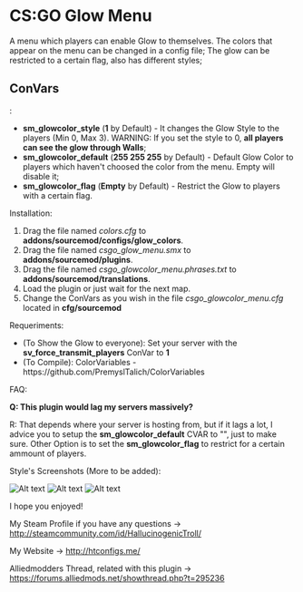<h1>CS:GO Glow Menu</h1>

A menu which players can enable Glow to themselves.
The colors that appear on the menu can be changed in a config file;
The glow can be restricted to a certain flag, also has different styles;

<h2>ConVars</h2>:

<ul>
<li><b>sm_glowcolor_style</b> (<b>1</b> by Default) - It changes the Glow Style to the players (Min 0, Max 3). WARNING: If you set the style to 0, <b>all players can see the glow through Walls</b>;</li>
<li><b>sm_glowcolor_default</b> (<b>255 255 255</b> by Default) - Default Glow Color to players which haven't choosed the color from the menu. Empty will disable it;</li>
<li><b>sm_glowcolor_flag</b> (<b>Empty</b> by Default) - Restrict the Glow to players with a certain flag.</li>
</ul>


Installation:
<ol>
<li>Drag the file named <i>colors.cfg</i> to <b>addons/sourcemod/configs/glow_colors</b>.</li>
<li>Drag the file named <i>csgo_glow_menu.smx</i> to <b>addons/sourcemod/plugins</b>.</li>
<li>Drag the file named <i>csgo_glowcolor_menu.phrases.txt</i> to <b>addons/sourcemod/translations</b>.</li>
<li>Load the plugin or just wait for the next map.</li>
<li>Change the ConVars as you wish in the file <i>csgo_glowcolor_menu.cfg</i> located in <b>cfg/sourcemod</b></li>
</ol>

Requeriments:
<ul>
<li>(To Show the Glow to everyone): Set your server with the <b>sv_force_transmit_players</b> ConVar to <b>1</b></li>
<li>(To Compile): ColorVariables - https://github.com/PremyslTalich/ColorVariables</li>
</ul>

FAQ:

<p><b> Q: This plugin would lag my servers massively? </b></p>
R: That depends where your server is hosting from, but if it lags a lot, I advice you to setup the <b>sm_glowcolor_default</b> CVAR to "", just to make sure.
Other Option is to set the <b>sm_glowcolor_flag</b> to restrict for a certain ammount of players.

Style's Screenshots (More to be added):

![Alt text](https://steamuserimages-a.akamaihd.net/ugc/307738934717361893/057A983F0BF99D22CDD1F231A8A775B612A2D0FA/?raw=true "Screenshot 1")
![Alt text](https://steamuserimages-a.akamaihd.net/ugc/307738934717359810/AAFDFAD4B2E4E308F2CBDCEB77A5B60A7C322365/?raw=true "Screenshot 2")
![Alt text](https://steamuserimages-a.akamaihd.net/ugc/307738934717359336/D8438AF5A080FB28B167DE6391A2F91547241FE1/?raw=true "Screenshot 3")

I hope you enjoyed!

My Steam Profile if you have any questions -> http://steamcommunity.com/id/HallucinogenicTroll/

My Website -> http://htconfigs.me/

Alliedmodders Thread, related with this plugin -> https://forums.alliedmods.net/showthread.php?t=295236
